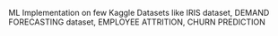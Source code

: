 
ML Implementation on few Kaggle Datasets like IRIS dataset, DEMAND FORECASTING dataset, EMPLOYEE ATTRITION, CHURN PREDICTION
